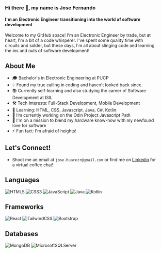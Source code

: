 ### Hi there 👋, my name is Jose Fernando
#### I'm an Electronic Engineer transitioning into the world of software development

Welcome to my GitHub space! I'm an Electronic Engineer by trade, but at heart, I'm a bit of a code whisperer. I've spent some quality time with circuits and solder, but these days, I'm all about slinging code and learning the ins and outs of software development!

## About Me
- 🎓 Bachelor's in Electronic Engineering at PUCP
- 💡 Found my true calling in coding and haven't looked back since.
- 📚 Currently self-learning and also studying the career of Software Development at ISIL
- 🛠️ Tech Interests: Full-Stack Development, Mobile Development
- 🌱 Learning: HTML, CSS, Javascript, Java, C#, Kotlin
- 🔭 I’m currently working on the Odin Project Javascript Path 
- 🚀 I'm on a mission to blend my hardware know-how with my newfound love for software
- ⚡ Fun fact: I'm afraid of heights!

## Let's Connect!
- Shoot me an email at `jose.huarezr@gmail.com` or find me on [Linkedin](https://www.linkedin.com/in/jfernandohuarez/) for a virtual coffee chat! 

## Languages 	
![HTML5](https://img.shields.io/badge/html5-%23E34F26.svg?style=for-the-badge&logo=html5&logoColor=white) ![CSS3](https://img.shields.io/badge/css3-%231572B6.svg?style=for-the-badge&logo=css3&logoColor=white)
![JavaScript](https://img.shields.io/badge/javascript-%23323330.svg?style=for-the-badge&logo=javascript&logoColor=%23F7DF1E)
![Java](https://img.shields.io/badge/java-%23ED8B00.svg?style=for-the-badge&logo=openjdk&logoColor=white) 
![Kotlin](https://img.shields.io/badge/kotlin-%237F52FF.svg?style=for-the-badge&logo=kotlin&logoColor=white)
## Frameworks 
![React](https://img.shields.io/badge/react-%2320232a.svg?style=for-the-badge&logo=react&logoColor=%2361DAFB)
![TailwindCSS](https://img.shields.io/badge/tailwindcss-%2338B2AC.svg?style=for-the-badge&logo=tailwind-css&logoColor=white)
![Bootstrap](https://img.shields.io/badge/bootstrap-%238511FA.svg?style=for-the-badge&logo=bootstrap&logoColor=white)
## Databases 
![MongoDB](https://img.shields.io/badge/MongoDB-%234ea94b.svg?style=for-the-badge&logo=mongodb&logoColor=white)
![MicrosoftSQLServer](https://img.shields.io/badge/Microsoft%20SQL%20Server-CC2927?style=for-the-badge&logo=microsoft%20sql%20server&logoColor=white)
